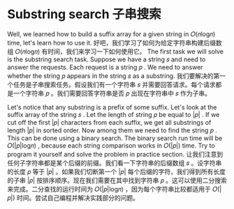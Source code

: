 # Substring search 子串搜索

Well, we learned how to build a suffix array for a given string in 𝑂(𝑛log𝑛)
 time, let's learn how to use it.
好吧，我们学习了如何为给定字符串构建后缀数组 𝑂(𝑛log𝑛)
 有时间，我们来学习一下如何使用它。
The first task we will solve is the substring search task. Suppose we have a string 𝑠
 and need to answer the requests. Each request is a string 𝑝
. We need to answer whether the string 𝑝
 appears in the string 𝑠
 as a substring.
我们要解决的第一个任务是子串搜索任务。假设我们有一个字符串 𝑠
 并需要回答请求。每个请求都是一个字符串 𝑝
 。我们需要回答字符串是否 𝑝
 出现在字符串中 𝑠
 作为子串。

Let's notice that any substring is a prefix of some suffix. Let's look at the suffix array of the string 𝑠
. Let the length of string 𝑝
 be equal to |𝑝|
. If we cut off the first |𝑝|
 characters from each suffix, we get all substrings of length |𝑝|
 in sorted order. Now among them we need to find the string 𝑝
. This can be done using a binary search. The binary search run time will be 𝑂(|𝑝|log𝑛)
, because each string comparison works in 𝑂(|𝑝|)
 time. Try to program it yourself and solve the problem in practice section.
让我们注意到任何子字符串都是某个后缀的前缀。我们看一下字符串的后缀数组 𝑠
 。设字符串的长度 𝑝
 等于 |𝑝|
 。如果我们切断第一个 |𝑝|
 每个后缀的字符，我们得到所有长度的子串 |𝑝|
 按排序顺序。现在我们需要在其中找到字符串 𝑝
 。这可以使用二分搜索来完成。二分查找的运行时间为 𝑂(|𝑝|log𝑛)
 ，因为每个字符串比较都适用于 𝑂(|𝑝|)
 时间。尝试自己编程并解决实践部分的问题。